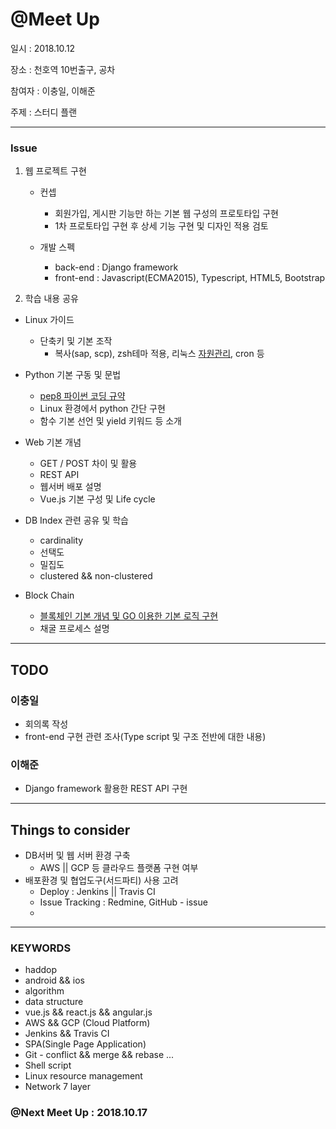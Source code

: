 
# @Meet Up

일시 : 2018.10.12

장소 : 천호역 10번출구, 공차

참여자 : 이충일, 이해준

주제 :  스터디 플랜

---

### Issue

1. 웹 프로젝트 구현
    - 컨셉
        - 회원가입, 게시판 기능만 하는 기본 웹 구성의 프로토타입 구현
        - 1차 프로토타입 구현 후 상세 기능 구현 및 디자인 적용 검토
    
    - 개발 스펙
        - back-end : Django framework
        - front-end : Javascript(ECMA2015), Typescript, HTML5, Bootstrap

2. 학습 내용 공유
- Linux 가이드
    - 단축키 및 기본 조작
        - 복사(sap, scp), zsh테마 적용, 리눅스 [자원관리](http://tech.whatap.io/2015/09/03/linux-monitoring/), cron 등

- Python 기본 구동 및 문법
    - [pep8 파이썬 코딩 규약](https://www.python.org/dev/peps/pep-0008/)
    - Linux 환경에서 python 간단 구현
    - 함수 기본 선언 및 yield 키워드 등 소개

- Web 기본 개념
    - GET / POST 차이 및 활용
    - REST API
    - 웹서버 배포 설명
    - Vue.js 기본 구성 및 Life cycle

- DB Index 관련 공유 및 학습
    - cardinality
    - 선택도
    - 밀집도
    - clustered && non-clustered

- Block Chain
    - [블록체인 기본 개념 및 GO 이용한 기본 로직 구현](https://mingrammer.com/building-blockchain-in-go-part-1/)
    - 채굴 프로세스 설명

---

## TODO

### 이충일
- 회의록 작성
- front-end 구현 관련 조사(Type script 및 구조 전반에 대한 내용)

### 이해준
- Django framework 활용한 REST API 구현

---

## Things to consider
- DB서버 및 웹 서버 환경 구축
    - AWS || GCP 등 클라우드 플랫폼 구현 여부
- 배포환경 및 협업도구(서드파티) 사용 고려
    - Deploy : Jenkins || Travis CI
    - Issue Tracking : Redmine, GitHub - issue
    - 


---

### KEYWORDS
- haddop
- android && ios
- algorithm
- data structure
- vue.js && react.js && angular.js
- AWS && GCP (Cloud Platform)
- Jenkins && Travis CI
- SPA(Single Page Application)
- Git - conflict && merge && rebase ...
- Shell script 
- Linux resource management
- Network 7 layer


### @Next Meet Up : 2018.10.17